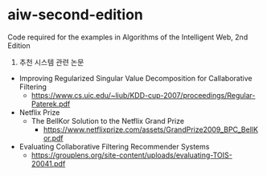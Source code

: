 # aiw-second-edition
Code required for the examples in Algorithms of the Intelligent Web, 2nd Edition

1. 추천 시스템 관련 논문 
 *  Improving Regularized Singular Value Decomposition for Callaborative Filtering   
    *  https://www.cs.uic.edu/~liub/KDD-cup-2007/proceedings/Regular-Paterek.pdf 
 *  Netflix Prize 
    *  The BellKor  Solution to the Netflix Grand Prize
       *  https://www.netflixprize.com/assets/GrandPrize2009_BPC_BellKor.pdf  
 * Evaluating Collaborative Filtering Recommender Systems
    *  https://grouplens.org/site-content/uploads/evaluating-TOIS-20041.pdf 
